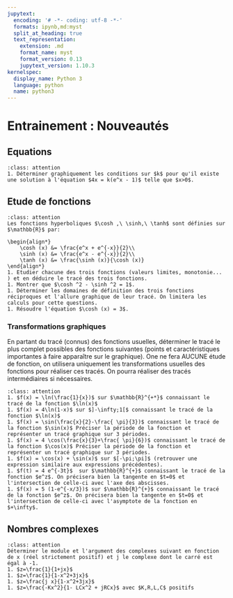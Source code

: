 ```yaml
---
jupytext:
  encoding: '# -*- coding: utf-8 -*-'
  formats: ipynb,md:myst
  split_at_heading: true
  text_representation:
    extension: .md
    format_name: myst
    format_version: 0.13
    jupytext_version: 1.10.3
kernelspec:
  display_name: Python 3
  language: python
  name: python3
---
```


# Entrainement : Nouveautés

## Equations

````{admonition} Résolution graphique 
:class: attention
1. Déterminer graphiquement les conditions sur $k$ pour qu'il existe une solution à l'équation $4x = k(e^x - 1)$ telle que $x>0$.
````

## Etude de fonctions


````{admonition} Fonctions hyperboliques
:class: attention
Les fonctions hyperboliques $\cosh ,\ \sinh,\ \tanh$ sont définies sur $\mathbb{R}$ par:

\begin{align*}
	\cosh (x) &= \frac{e^x + e^{-x}}{2}\\
	\sinh (x) &= \frac{e^x - e^{-x}}{2}\\
	\tanh (x) &= \frac{\sinh (x)}{\cosh (x)}
\end{align*}
1. Etudier chacune des trois fonctions (valeurs limites, monotonie... ) et en déduire le tracé des trois fonctions.
1. Montrer que $\cosh ^2 - \sinh ^2 = 1$.
1. Déterminer les domaines de définition des trois fonctions réciproques et l'allure graphique de leur tracé. On limitera les calculs pour cette questions.
1. Résoudre l'équation $\cosh (x) = 3$.
````

### Transformations graphiques
En partant du tracé (connus) des fonctions usuelles, déterminer le tracé le plus complet possibles des fonctions suivantes (points et caractéristiques importantes à faire apparaître sur le graphique). One ne fera AUCUNE étude de fonction, on utilisera uniquement les transformations usuelles des fonctions pour réaliser ces tracés. On pourra réaliser des tracés intermédiaires si nécessaires.


````{admonition} Exercice 
:class: attention
1. $f(x) = \ln(\frac{1}{x})$ sur $\mathbb{R}^{+*}$ connaissant le tracé de la fonction $\ln(x)$
1. $f(x) = 4\ln(1-x)$ sur $]-\infty;1[$ connaissant le tracé de la fonction $\ln(x)$
1. $f(x) = \sin(\frac{x}{2}-\frac{ \pi}{3})$ connaissant le tracé de la fonction $\sin(x)$ Préciser la période de la fonction et représenter un tracé graphique sur 3 périodes.
1. $f(x) = 4 \cos(\frac{x}{3}+\frac{ \pi}{6})$ connaissant le tracé de la fonction $\cos(x)$ Préciser la période de la fonction et représenter un tracé graphique sur 3 périodes.
1. $f(x) = \cos(x) + \sin(x)$ sur $[-\pi;\pi]$ (retrouver une expression similaire aux expressions précédentes).
1. $f(t) = 4 e^{-3t}$  sur $\mathbb{R}^{+}$ connaissant le tracé de la fonction $e^z$. On précisera bien la tangente en $t=0$ et l'intersection de celle-ci avec l'axe des abscisses.
1. $f(x) = 5 (1-e^{-x/3})$ sur $\mathbb{R}^{+}$ connaissant le tracé de la fonction $e^z$. On précisera bien la tangente en $t=0$ et l'intersection de celle-ci avec l'asymptote de la fonction en $+\infty$.
````

## Nombres complexes

````{admonition} Fractions de nombres complexes
:class: attention
Déterminer le module et l'argument des complexes suivant en fonction de x (réel strictement positif) et j le complexe dont le carré est égal à -1.
1. $z=\frac{1}{1+jx}$
1. $z=\frac{1}{1-x^2+3jx}$
1. $z=\frac{j x}{1-x^2+3jx}$
1. $z=\frac{-Kx^2}{1- LCx^2 + jRCx}$ avec $K,R,L,C$ positifs
````